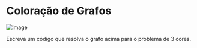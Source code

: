 # Coloração de Grafos

![image](https://github.com/Artur-Bertoni/Trabalho-Final-IA/assets/104460981/b712b334-ca58-43ac-975e-cbaeb5575f76)

Escreva um código que resolva o grafo acima para o problema de 3 cores.
